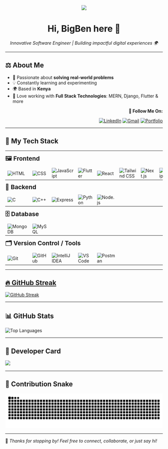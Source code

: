 <div align="center">
  <img src="https://media2.giphy.com/media/v1.Y2lkPTc5MGI3NjExenF5cTFwejM0ajB6cHU0NGZzeGs1anRydW03NXdtajUyYzNlM3B4MiZlcD12MV9pbnRlcm5hbF9naWZfYnlfaWQmY3Q9Zw/jBOOXxSJfG8kqMxT11/giphy.gif" width="100" />
  <h1>Hi, BigBen here 👋</h1>
  <i>Innovative Software Engineer | Building impactful digital experiences 🌍</i>
</div>

---

## ⚖️ About Me

- 🧠 Passionate about **solving real-world problems**
- 💡 Constantly learning and experimenting
- 🌍 Based in **Kenya**
- 🚀 Love working with **Full Stack Technologies**: MERN, Django, Flutter & more

<div align="right">
  <b>🌟 Follow Me On:</b><br>
  
  [![LinkedIn](https://img.shields.io/badge/LinkedIn-%230077B5.svg?logo=linkedin&logoColor=white)](https://linkedin.com/in/benjamin-ayasa-3a311a36a)
  [![Gmail](https://img.shields.io/badge/Email-D14836?logo=gmail&logoColor=white)](mailto:ondigibenjamin@gmail.com)
  [![Portfolio](https://img.shields.io/badge/Portfolio-black)](https://ayasa.vercel.app/)
  
  
  
</div>

---

## 🚀 My Tech Stack

<div align="center">
<table>
    <a href="https://skillicons.dev">
  <tr>
    <th colspan="10" style="text-align:left; font-size: 1.2rem; padding: 10px 0;">🖼️ Frontend</th>
  </tr>      
  <tr>
    <td><img src="https://skillicons.dev/icons?i=html" alt="HTML" width="65" /></td>
    <td><img src="https://skillicons.dev/icons?i=css" alt="CSS" width="65" /></td>
    <td><img src="https://techstack-generator.vercel.app/js-icon.svg" alt="JavaScript" width="65" /></td>
    <td><img src="https://skillicons.dev/icons?i=flutter" alt="Flutter" width="65" /></td>
    <td><img src="https://techstack-generator.vercel.app/react-icon.svg" alt="React" width="65" /></td>
    <td><img src="https://skillicons.dev/icons?i=tailwindcss" alt="Tailwind CSS" width="65" /></td>
    <td><img src="https://skillicons.dev/icons?i=nextjs" alt="Next.js" width="65" /></td>
    <td><img src="https://techstack-generator.vercel.app/ts-icon.svg" alt="TypeScript" width="65" /></td>
  </tr>
      
  <tr>
    <th colspan="10" style="text-align:left; font-size: 1.2rem; padding: 10px 0;">🔧 Backend</th>
  </tr>
  <tr>
    <td><img src="https://skillicons.dev/icons?i=c" alt="C" width="65" /></td>
    <td><img src="https://techstack-generator.vercel.app/cpp-icon.svg" alt="C++" width="65" /></td>
    <td><img src="https://skillicons.dev/icons?i=express" alt="Express" width="65" /></td>
    <td><img src="https://techstack-generator.vercel.app/python-icon.svg" alt="Python" width="65" /></td>
    <td><img src="https://skillicons.dev/icons?i=nodejs" alt="Node.js" width="65" /></td>    
  </tr>

  <tr>
    <th colspan="10" style="text-align:left; font-size: 1.2rem; padding: 10px 0;">🗄️ Database</th>
  </tr>
  <tr>
    <td><img src="https://skillicons.dev/icons?i=mongodb" alt="MongoDB" width="65" /></td>
    <td><img src="https://techstack-generator.vercel.app/mysql-icon.svg" alt="MySQL" width="65" /></td>
  </tr>

  <tr>
    <th colspan="10" style="text-align:left; font-size: 1.2rem; padding: 10px 0;">🗂️ Version Control / Tools</th>
  </tr>
  <tr>
    <td><img src="https://skillicons.dev/icons?i=git" alt="Git" width="65" /></td>
    <td><img src="https://techstack-generator.vercel.app/github-icon.svg" alt="GitHub" width="65" /></td>
    <td><img src="https://skillicons.dev/icons?i=idea" alt="IntelliJ IDEA" width="65" /></td>
    <td><img src="https://skillicons.dev/icons?i=vscode" alt="VS Code" width="65" /></td>
    <td><img src="https://skillicons.dev/icons?i=postman" alt="Postman" width="65" /></td>
  </tr>
</table>

</div>

---

## 🔥 GitHub Streak

[![GitHub Streak](https://streak-stats.demolab.com?user=Leftinant&theme=tokyonight&hide_border=true)](https://git.io/streak-stats)

---

## 📊 GitHub Stats

![Top Languages](https://github-readme-stats.vercel.app/api/top-langs/?username=Leftinant&layout=compact&theme=tokyonight&hide_border=true)

---

## 💼 Developer Card

<a href="https://github.com/Leftinant">
  <img src="https://github-profile-summary-cards.vercel.app/api/cards/profile-details?username=Leftinant&theme=tokyonight" />
</a>

---

## 🐍 Contribution Snake

![Contribution Snake Dark](https://raw.githubusercontent.com/Leftinant/Leftinant/output/github-contribution-grid-snake-dark.svg?palette=github-dark)

---

💬 *Thanks for stopping by! Feel free to connect, collaborate, or just say hi!*
